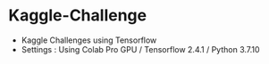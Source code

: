 # Kaggle-Challenge
<ul>
  <li>Kaggle Challenges using Tensorflow</li>
  <li>Settings : Using Colab Pro GPU / Tensorflow 2.4.1 / Python 3.7.10</li>
</ul>
